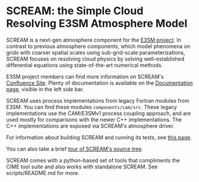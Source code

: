 # SCREAM: the Simple Cloud Resolving E3SM Atmosphere Model

SCREAM is a next-gen atmosphere component for the [E3SM project](https://e3sm.org/).
In contrast to previous atmosphere components, which model phenomena on grids
with coarser spatial scales using sub-grid-scale parameterizations, SCREAM
focuses on resolving cloud physics by solving well-established differential
equations using state-of-the-art numerical methods.

E3SM project members can find more information on SCREAM's [Confluence Site](https://acme-climate.atlassian.net/wiki/spaces/NGDNA/overview).
Plenty of documentation is available on the [Documentation page](https://acme-climate.atlassian.net/wiki/spaces/NGDNA/pages/755597313/Documentation),
visible in the left side bar.

SCREAM uses process implementations from legacy Fortran modules from E3SM. You
can find these modules `components/cam/src`. These legacy implementations use
the CAM/E3SMv1 process coupling approach, and are used mostly for comparisons
with the newer C++ implementations. The C++ implementations are exposed via
SCREAM's atmosphere driver.

For information about building SCREAM and running its tests, see
[this page](docs/build.md).

You can also take a brief [tour of SCREAM's source tree](docs/source-tree.md).

SCREAM comes with a python-based set of tools that compliments the CIME tool
suite and also works with standalone SCREAM. See scripts/README.md for more.
